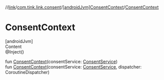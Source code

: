 //[link](../../index.md)/[com.tink.link.consent](../index.md)/[[androidJvm]ConsentContext](index.md)/[ConsentContext](-consent-context.md)



# ConsentContext  
[androidJvm]  
Content  
@Inject()  
  
fun [ConsentContext](-consent-context.md)(consentService: [ConsentService](../../com.tink.service.consent/[android-jvm]-consent-service/index.md))  
fun [ConsentContext](-consent-context.md)(consentService: [ConsentService](../../com.tink.service.consent/[android-jvm]-consent-service/index.md), dispatcher: CoroutineDispatcher)  



